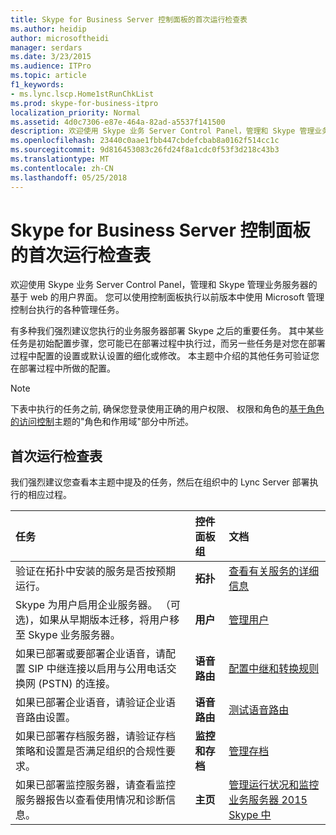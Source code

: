```yaml
---
title: Skype for Business Server 控制面板的首次运行检查表
ms.author: heidip
author: microsoftheidi
manager: serdars
ms.date: 3/23/2015
ms.audience: ITPro
ms.topic: article
f1_keywords:
- ms.lync.lscp.Home1stRunChkList
ms.prod: skype-for-business-itpro
localization_priority: Normal
ms.assetid: 4d0c7306-e87e-464a-82ad-a5537f141500
description: 欢迎使用 Skype 业务 Server Control Panel，管理和 Skype 管理业务服务器的基于 web 的用户界面。 您可以使用控制面板执行以前版本中使用 Microsoft 管理控制台执行的各种管理任务。
ms.openlocfilehash: 23440c0aae1fbb447cbdefcbab8a0162f514cc1c
ms.sourcegitcommit: 9d816453083c26fd24f8a1cdc0f53f3d218c43b3
ms.translationtype: MT
ms.contentlocale: zh-CN
ms.lasthandoff: 05/25/2018
---
```

# <a name="first-run-checklist-for-skype-for-business-server-control-panel"></a>Skype for Business Server 控制面板的首次运行检查表
 
欢迎使用 Skype 业务 Server Control Panel，管理和 Skype 管理业务服务器的基于 web 的用户界面。 您可以使用控制面板执行以前版本中使用 Microsoft 管理控制台执行的各种管理任务。
  
有多种我们强烈建议您执行的业务服务器部署 Skype 之后的重要任务。 其中某些任务是初始配置步骤，您可能已在部署过程中执行过，而另一些任务是对您在部署过程中配置的设置或默认设置的细化或修改。 本主题中介绍的其他任务可验证您在部署过程中所做的配置。
  
> [!NOTE]
> 下表中执行的任务之前, 确保您登录使用正确的用户权限、 权限和角色的[基于角色的访问控制](http://technet.microsoft.com/library/41204ba3-ce5b-41a8-a6c3-b444468fa328.aspx)主题的"角色和作用域"部分中所述。
  
## <a name="first-run-checklist"></a>首次运行检查表

我们强烈建议您查看本主题中提及的任务，然后在组织中的 Lync Server 部署执行的相应过程。
  
|**任务**|**控件面板组**|**文档**|
|:-----|:-----|:-----|
|验证在拓扑中安装的服务是否按预期运行。  <br/> |**拓扑** <br/> |[查看有关服务的详细信息](http://technet.microsoft.com/library/bc8e8202-cd68-47e4-95b2-bb36e51cc124.aspx) <br/> |
|Skype 为用户启用企业服务器。 （可选)，如果从早期版本迁移，将用户移至 Skype 业务服务器。  <br/> |**用户** <br/> |[管理用户](http://technet.microsoft.com/library/8021087e-5084-4a39-9fef-ab9376c6d371.aspx) <br/> |
|如果已部署或要部署企业语音，请配置 SIP 中继连接以启用与公用电话交换网 (PSTN) 的连接。  <br/> |**语音路由** <br/> |[配置中继和转换规则](http://technet.microsoft.com/library/0c339511-a185-484e-94f0-dbe918b7e48a.aspx) <br/> |
|如果已部署企业语音，请验证企业语音路由设置。  <br/> |**语音路由** <br/> |[测试语音路由](http://technet.microsoft.com/library/d3aae909-fef6-440f-b144-0b62dc82bf5d.aspx) <br/> |
|如果已部署存档服务器，请验证存档策略和设置是否满足组织的合规性要求。  <br/> |**监控和存档** <br/> |[管理存档](http://technet.microsoft.com/library/48c6cc8c-c2c1-4534-9a8a-fd5eb738076a.aspx) <br/> |
|如果已部署监控服务器，请查看监控服务器报告以查看使用情况和诊断信息。  <br/> |**主页** <br/> |[管理运行状况和监控业务服务器 2015 Skype 中](../../../manage/health-and-monitoring/health-and-monitoring.md) <br/> |
   

